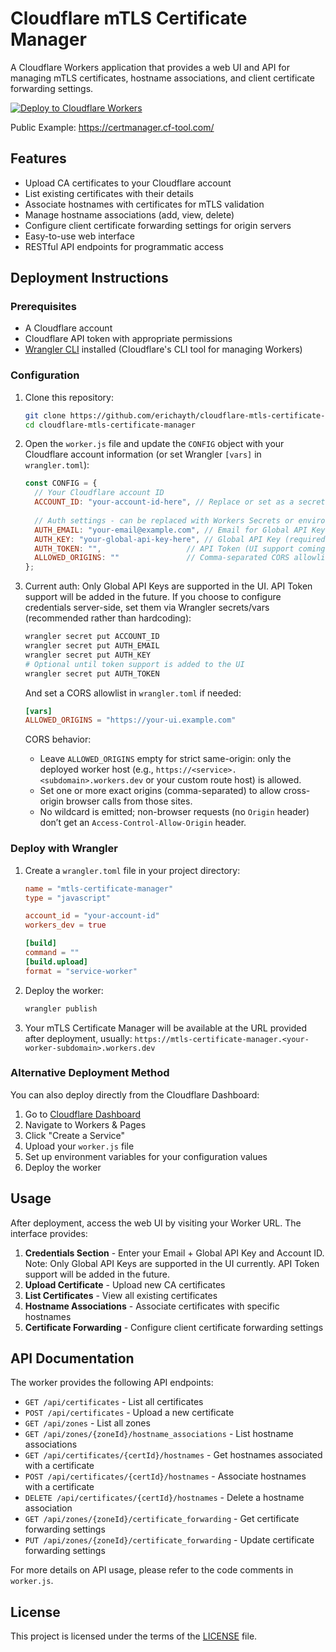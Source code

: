 # Cloudflare mTLS Certificate Manager

A Cloudflare Workers application that provides a web UI and API for managing mTLS certificates, hostname associations, and client certificate forwarding settings.

[![Deploy to Cloudflare Workers](https://deploy.workers.cloudflare.com/button)](https://deploy.workers.cloudflare.com/?url=https://github.com/erichayth/cloudflare-mtls-certificate-manager)

Public Example: https://certmanager.cf-tool.com/

## Features

- Upload CA certificates to your Cloudflare account
- List existing certificates with their details
- Associate hostnames with certificates for mTLS validation
- Manage hostname associations (add, view, delete)
- Configure client certificate forwarding settings for origin servers
- Easy-to-use web interface
- RESTful API endpoints for programmatic access

## Deployment Instructions

### Prerequisites

- A Cloudflare account
- Cloudflare API token with appropriate permissions
- [Wrangler CLI](https://developers.cloudflare.com/workers/wrangler/install-and-update/) installed (Cloudflare's CLI tool for managing Workers)

### Configuration

1. Clone this repository:
   ```bash
   git clone https://github.com/erichayth/cloudflare-mtls-certificate-manager.git
   cd cloudflare-mtls-certificate-manager
   ```

2. Open the `worker.js` file and update the `CONFIG` object with your Cloudflare account information (or set Wrangler `[vars]` in `wrangler.toml`):
   ```javascript
   const CONFIG = {
     // Your Cloudflare account ID
     ACCOUNT_ID: "your-account-id-here", // Replace or set as a secret
     
     // Auth settings - can be replaced with Workers Secrets or environment variables
     AUTH_EMAIL: "your-email@example.com", // Email for Global API Key auth
     AUTH_KEY: "your-global-api-key-here", // Global API Key (required if using server-side auth)
     AUTH_TOKEN: "",                   // API Token (UI support coming soon)
     ALLOWED_ORIGINS: ""               // Comma-separated CORS allowlist (empty = same-origin only)
   };
   ```

3. Current auth: Only Global API Keys are supported in the UI. API Token support will be added in the future. If you choose to configure credentials server-side, set them via Wrangler secrets/vars (recommended rather than hardcoding):
   ```bash
   wrangler secret put ACCOUNT_ID
   wrangler secret put AUTH_EMAIL
   wrangler secret put AUTH_KEY
   # Optional until token support is added to the UI
   wrangler secret put AUTH_TOKEN
   ```

   And set a CORS allowlist in `wrangler.toml` if needed:
   ```toml
   [vars]
   ALLOWED_ORIGINS = "https://your-ui.example.com"
   ```

   CORS behavior:
   - Leave `ALLOWED_ORIGINS` empty for strict same-origin: only the deployed worker host (e.g., `https://<service>.<subdomain>.workers.dev` or your custom route host) is allowed.
   - Set one or more exact origins (comma-separated) to allow cross-origin browser calls from those sites.
   - No wildcard is emitted; non-browser requests (no `Origin` header) don’t get an `Access-Control-Allow-Origin` header.

### Deploy with Wrangler

1. Create a `wrangler.toml` file in your project directory:
   ```toml
   name = "mtls-certificate-manager"
   type = "javascript"
   
   account_id = "your-account-id"
   workers_dev = true
   
   [build]
   command = ""
   [build.upload]
   format = "service-worker"
   ```

2. Deploy the worker:
   ```bash
   wrangler publish
   ```

3. Your mTLS Certificate Manager will be available at the URL provided after deployment, usually: `https://mtls-certificate-manager.<your-worker-subdomain>.workers.dev`

### Alternative Deployment Method

You can also deploy directly from the Cloudflare Dashboard:

1. Go to [Cloudflare Dashboard](https://dash.cloudflare.com/)
2. Navigate to Workers & Pages
3. Click "Create a Service"
4. Upload your `worker.js` file
5. Set up environment variables for your configuration values
6. Deploy the worker

## Usage

After deployment, access the web UI by visiting your Worker URL. The interface provides:

1. **Credentials Section** - Enter your Email + Global API Key and Account ID. Note: Only Global API Keys are supported in the UI currently. API Token support will be added in the future.
2. **Upload Certificate** - Upload new CA certificates
3. **List Certificates** - View all existing certificates
4. **Hostname Associations** - Associate certificates with specific hostnames
5. **Certificate Forwarding** - Configure client certificate forwarding settings

## API Documentation

The worker provides the following API endpoints:

- `GET /api/certificates` - List all certificates
- `POST /api/certificates` - Upload a new certificate
- `GET /api/zones` - List all zones
- `GET /api/zones/{zoneId}/hostname_associations` - List hostname associations
- `GET /api/certificates/{certId}/hostnames` - Get hostnames associated with a certificate
- `POST /api/certificates/{certId}/hostnames` - Associate hostnames with a certificate
- `DELETE /api/certificates/{certId}/hostnames` - Delete a hostname association
- `GET /api/zones/{zoneId}/certificate_forwarding` - Get certificate forwarding settings
- `PUT /api/zones/{zoneId}/certificate_forwarding` - Update certificate forwarding settings

For more details on API usage, please refer to the code comments in `worker.js`.

## License

This project is licensed under the terms of the [LICENSE](LICENSE) file.
